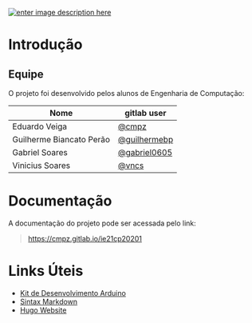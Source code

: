 [![enter image description here](http://www.utfpr.edu.br/++theme++utfpr_branco/img/logo.png)](http://www.utfpr.edu.br/)
# Introdução

## Equipe

O projeto foi desenvolvido pelos alunos de Engenharia de Computação:

|Nome| gitlab user|
|---|---|
|Eduardo Veiga| [@cmpz](https://gitlab.com/cmpz)|
|Guilherme Biancato Perão | [@guilhermebp](https://gitlab.com/guilhermebp)|
|Gabriel Soares| [@gabriel0605](https://gitlab.com/gabriel0605)|
|Vinicius Soares| [@vncs](https://gitlab.com/vncs)|

# Documentação

A documentação do projeto pode ser acessada pelo link:

>  https://cmpz.gitlab.io/ie21cp20201

# Links Úteis

* [Kit de Desenvolvimento Arduino](https://www.arduino.cc/)
* [Sintax Markdown](https://docs.gitlab.com/ee/user/markdown.html)
* [Hugo Website](https://gohugo.io/)
